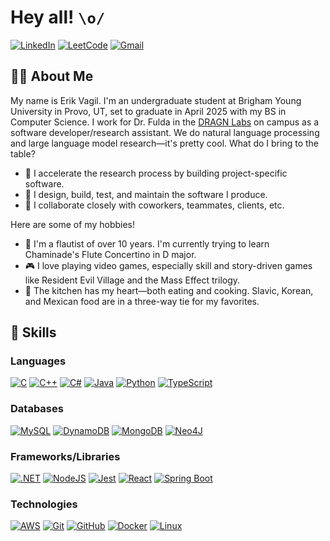 # Hey all! `\o/`

[![LinkedIn](https://custom-icon-badges.demolab.com/badge/LinkedIn-0A66C2?logo=linkedin-white&logoColor=fff)](https://www.linkedin.com/in/erikvagil)
[![LeetCode](https://img.shields.io/badge/LeetCode-000000?logo=LeetCode&logoColor=#d16c06)](https://leetcode.com/u/ErikVagil/)
[![Gmail](https://img.shields.io/badge/Gmail-D14836?logo=gmail&logoColor=white)](mailto:erikvagil2734@gmail.com?subject=Hey%20Erik!)

## 👨‍💻 About Me

My name is Erik Vagil. I'm an undergraduate student at Brigham Young University in Provo, UT, set to graduate in April 2025 with my BS in Computer Science. I work for Dr. Fulda in the [DRAGN Labs](https://dragn.ai) on campus as a software developer/research assistant. We do natural language processing and large language model research—it's pretty cool. What do I bring to the table?

- 🏃 I accelerate the research process by building project-specific software.
- 📄 I design, build, test, and maintain the software I produce.
- 👥 I collaborate closely with coworkers, teammates, clients, etc.

Here are some of my hobbies!

- 🪈 I'm a flautist of over 10 years. I'm currently trying to learn Chaminade's Flute Concertino in D major.
- 🎮 I love playing video games, especially skill and story-driven games like Resident Evil Village and the Mass Effect trilogy.
- 🥘 The kitchen has my heart—both eating and cooking. Slavic, Korean, and Mexican food are in a three-way tie for my favorites.

## 🦾 Skills

### Languages

[![C](https://img.shields.io/badge/C-00599C?logo=c&logoColor=white)](#) [![C++](https://img.shields.io/badge/C++-%2300599C.svg?logo=c%2B%2B&logoColor=white)](#) [![C#](https://custom-icon-badges.demolab.com/badge/C%23-%23239120.svg?logo=cshrp&logoColor=white&color=9A5AE8)](#) [![Java](https://img.shields.io/badge/Java-%23ED8B00.svg?logo=openjdk&logoColor=white)](#) [![Python](https://img.shields.io/badge/Python-3776AB?logo=python&logoColor=fff)](#) [![TypeScript](https://img.shields.io/badge/TypeScript-3178C6?logo=typescript&logoColor=fff)](#)

### Databases

[![MySQL](https://img.shields.io/badge/MySQL-4479A1?logo=mysql&logoColor=fff)](#) [![DynamoDB](https://img.shields.io/badge/DynamoDB-4053D6?logo=amazondynamodb&logoColor=fff)](#) [![MongoDB](https://img.shields.io/badge/MongoDB-%234ea94b.svg?logo=mongodb&logoColor=white)](#) [![Neo4J](https://img.shields.io/badge/Neo4j-008CC1?logo=neo4j&logoColor=white)](#)

### Frameworks/Libraries

[![.NET](https://img.shields.io/badge/.NET-512BD4?logo=dotnet&logoColor=fff)](#) [![NodeJS](https://img.shields.io/badge/Node.js-6DA55F?logo=node.js&logoColor=white)](#) [![Jest](https://img.shields.io/badge/Jest-C21325?logo=jest&logoColor=fff)](#) [![React](https://img.shields.io/badge/React-%2320232a.svg?logo=react&logoColor=%2361DAFB)](#) [![Spring Boot](https://img.shields.io/badge/Spring%20Boot-6DB33F?logo=springboot&logoColor=fff)](#)

### Technologies

[![AWS](https://img.shields.io/badge/AWS-%23FF9900.svg?logo=amazon-web-services&logoColor=white)](#) [![Git](https://img.shields.io/badge/Git-F05032?logo=git&logoColor=fff)](#) [![GitHub](https://img.shields.io/badge/GitHub-%23121011.svg?logo=github&logoColor=white)](#) [![Docker](https://img.shields.io/badge/Docker-2496ED?logo=docker&logoColor=fff)](#) [![Linux](https://img.shields.io/badge/Linux-FCC624?logo=linux&logoColor=black)](#)

<!--
## 🛠️ Projects
-->


<!--
**ErikVagil/ErikVagil** is a ✨ _special_ ✨ repository because its `README.md` (this file) appears on your GitHub profile.

Here are some ideas to get you started:

- 🔭 I’m currently working on ...
- 🌱 I’m currently learning ...
- 👯 I’m looking to collaborate on ...
- 🤔 I’m looking for help with ...
- 💬 Ask me about ...
- 📫 How to reach me: ...
- 😄 Pronouns: ...
- ⚡ Fun fact: ...
-->
